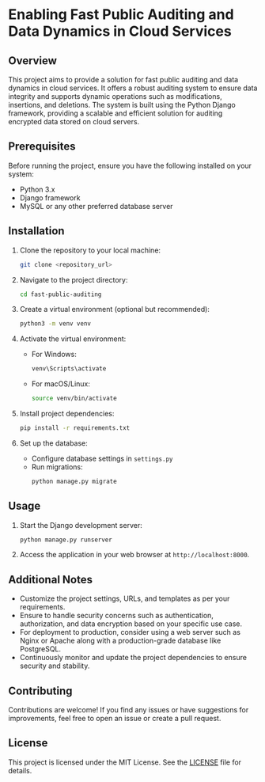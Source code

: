 # Enabling Fast Public Auditing and Data Dynamics in Cloud Services

## Overview
This project aims to provide a solution for fast public auditing and data dynamics in cloud services. It offers a robust auditing system to ensure data integrity and supports dynamic operations such as modifications, insertions, and deletions. The system is built using the Python Django framework, providing a scalable and efficient solution for auditing encrypted data stored on cloud servers.

## Prerequisites
Before running the project, ensure you have the following installed on your system:
- Python 3.x
- Django framework
- MySQL or any other preferred database server

## Installation
1. Clone the repository to your local machine:
    ```bash
    git clone <repository_url>
    ```

2. Navigate to the project directory:
    ```bash
    cd fast-public-auditing
    ```

3. Create a virtual environment (optional but recommended):
    ```bash
    python3 -m venv venv
    ```

4. Activate the virtual environment:
    - For Windows:
        ```bash
        venv\Scripts\activate
        ```
    - For macOS/Linux:
        ```bash
        source venv/bin/activate
        ```

5. Install project dependencies:
    ```bash
    pip install -r requirements.txt
    ```

6. Set up the database:
    - Configure database settings in `settings.py`
    - Run migrations:
        ```bash
        python manage.py migrate
        ```

## Usage
1. Start the Django development server:
    ```bash
    python manage.py runserver
    ```

2. Access the application in your web browser at `http://localhost:8000`.

## Additional Notes
- Customize the project settings, URLs, and templates as per your requirements.
- Ensure to handle security concerns such as authentication, authorization, and data encryption based on your specific use case.
- For deployment to production, consider using a web server such as Nginx or Apache along with a production-grade database like PostgreSQL.
- Continuously monitor and update the project dependencies to ensure security and stability.

## Contributing
Contributions are welcome! If you find any issues or have suggestions for improvements, feel free to open an issue or create a pull request.

## License
This project is licensed under the MIT License. See the [LICENSE](LICENSE) file for details.
